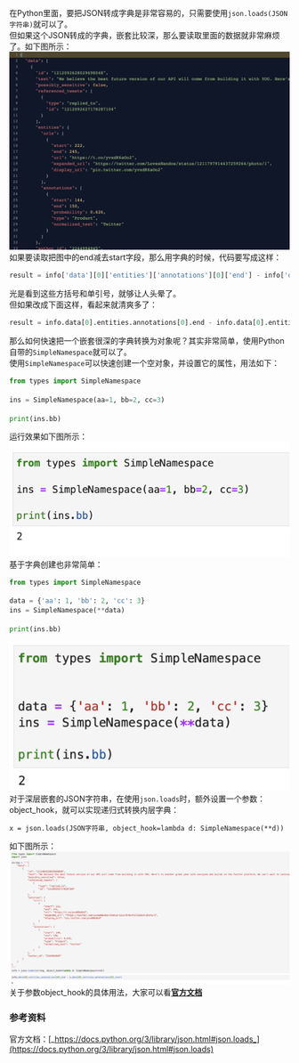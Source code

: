 在Python里面，要把JSON转成字典是非常容易的，只需要使用`json.loads(JSON字符串)`就可以了。<br />但如果这个JSON转成的字典，嵌套比较深，那么要读取里面的数据就非常麻烦了。如下图所示：<br />![](./img/1695347916053-3e17063e-b00d-412a-b558-b0bff1d46271.png)<br />如果要读取把图中的end减去start字段，那么用字典的时候，代码要写成这样：
```python
result = info['data'][0]['entities']['annotations'][0]['end'] - info['data'][0]['entities']['annotations'][0]['start']
```
光是看到这些方括号和单引号，就够让人头晕了。<br />但如果改成下面这样，看起来就清爽多了：
```python
result = info.data[0].entities.annotations[0].end - info.data[0].entities.annotations[0].start
```
那么如何快速把一个嵌套很深的字典转换为对象呢？其实非常简单，使用Python自带的`SimpleNamespace`就可以了。<br />使用`SimpleNamespace`可以快速创建一个空对象，并设置它的属性，用法如下：
```python
from types import SimpleNamespace

ins = SimpleNamespace(aa=1, bb=2, cc=3)

print(ins.bb)
```
运行效果如下图所示：<br />![](./img/1695347916063-01beaacf-fd3e-4cbe-8657-bba0418bc774.png)<br />基于字典创建也非常简单：
```python
from types import SimpleNamespace

data = {'aa': 1, 'bb': 2, 'cc': 3}
ins = SimpleNamespace(**data)

print(ins.bb)
```
![](./img/1695347916017-c929b936-c900-44f7-8d30-6c6cdbd14bec.png)<br />对于深层嵌套的JSON字符串，在使用`json.loads`时，额外设置一个参数：object_hook，就可以实现递归式转换内层字典：
```
x = json.loads(JSON字符串, object_hook=lambda d: SimpleNamespace(**d))
```
如下图所示：<br />![](./img/1695347916064-349666fc-6a90-43ed-a4ab-91be6ff75973.png)<br />关于参数object_hook的具体用法，大家可以看[**官方文档**](https://docs.python.org/3/library/json.html#json.loads)
<a name="Nk01H"></a>
### 参考资料
官方文档：[_https://docs.python.org/3/library/json.html#json.loads_](https://docs.python.org/3/library/json.html#json.loads)
